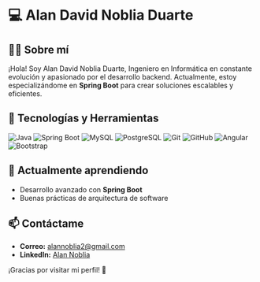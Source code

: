 # 💻 Alan David Noblia Duarte

## 👨‍💻 Sobre mí
¡Hola! Soy Alan David Noblia Duarte, Ingeniero en Informática en constante evolución y apasionado por el desarrollo backend. Actualmente, estoy especializándome en **Spring Boot** para crear soluciones escalables y eficientes.

## 🚀 Tecnologías y Herramientas
![Java](https://img.shields.io/badge/Java-%23ED8B00.svg?style=for-the-badge&logo=java&logoColor=white)
![Spring Boot](https://img.shields.io/badge/Spring_Boot-%236DB33F.svg?style=for-the-badge&logo=spring&logoColor=white)
![MySQL](https://img.shields.io/badge/MySQL-%2300f.svg?style=for-the-badge&logo=mysql&logoColor=white)
![PostgreSQL](https://img.shields.io/badge/PostgreSQL-%23316192.svg?style=for-the-badge&logo=postgresql&logoColor=white)
![Git](https://img.shields.io/badge/Git-%23F05033.svg?style=for-the-badge&logo=git&logoColor=white)
![GitHub](https://img.shields.io/badge/GitHub-%23121011.svg?style=for-the-badge&logo=github&logoColor=white)
![Angular](https://img.shields.io/badge/Angular-%23DD0031.svg?style=for-the-badge&logo=angular&logoColor=white)
![Bootstrap](https://img.shields.io/badge/Bootstrap-%23563D7C.svg?style=for-the-badge&logo=bootstrap&logoColor=white)

## 🌱 Actualmente aprendiendo
- Desarrollo avanzado con **Spring Boot**
- Buenas prácticas de arquitectura de software

## 📫 Contáctame
- **Correo:** alannoblia2@gmail.com
- **LinkedIn:** [Alan Noblia](https://www.linkedin.com/in/alan-noblia)

¡Gracias por visitar mi perfil! 🚀
